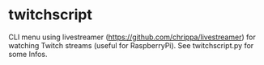 twitchscript
============

CLI menu using livestreamer (https://github.com/chrippa/livestreamer) for watching Twitch streams (useful for RaspberryPi).
See twitchscript.py for some Infos.
